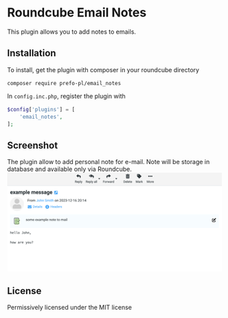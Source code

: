 # Roundcube Email Notes

This plugin allows you to add notes to emails.

## Installation
To install, get the plugin with composer in your roundcube directory
```
composer require prefo-pl/email_notes
```

In `config.inc.php`, register the plugin with
```php
$config['plugins'] = [
    'email_notes',
];
```

## Screenshot
The plugin allow to add personal note for e-mail. Note will be storage in database and available only via Roundcube.
<br/>
<img src="screenshot-1.png" alt="Screenshot" width="500"/>

## License
Permissively licensed under the MIT license
